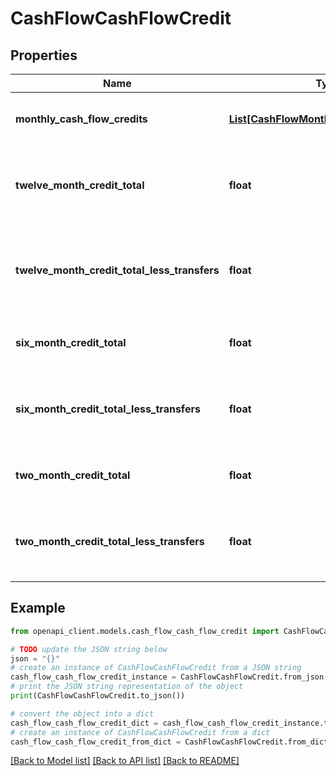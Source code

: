 # CashFlowCashFlowCredit


## Properties

Name | Type | Description | Notes
------------ | ------------- | ------------- | -------------
**monthly_cash_flow_credits** | [**List[CashFlowMonthlyCashFlowCredits]**](CashFlowMonthlyCashFlowCredits.md) | List of attributes for each month | 
**twelve_month_credit_total** | **float** | Sum of all credit transactions for each month by account | [optional] 
**twelve_month_credit_total_less_transfers** | **float** | Sum of all monthly credit transactions without transfers for the account | [optional] 
**six_month_credit_total** | **float** | Sum of six month credit transactions | [optional] 
**six_month_credit_total_less_transfers** | **float** | Sum of six month credit transactions without transfers | [optional] 
**two_month_credit_total** | **float** | Sum of two month credit transactions | [optional] 
**two_month_credit_total_less_transfers** | **float** | Sum of two month credit transactions without transfers | [optional] 

## Example

```python
from openapi_client.models.cash_flow_cash_flow_credit import CashFlowCashFlowCredit

# TODO update the JSON string below
json = "{}"
# create an instance of CashFlowCashFlowCredit from a JSON string
cash_flow_cash_flow_credit_instance = CashFlowCashFlowCredit.from_json(json)
# print the JSON string representation of the object
print(CashFlowCashFlowCredit.to_json())

# convert the object into a dict
cash_flow_cash_flow_credit_dict = cash_flow_cash_flow_credit_instance.to_dict()
# create an instance of CashFlowCashFlowCredit from a dict
cash_flow_cash_flow_credit_from_dict = CashFlowCashFlowCredit.from_dict(cash_flow_cash_flow_credit_dict)
```
[[Back to Model list]](../README.md#documentation-for-models) [[Back to API list]](../README.md#documentation-for-api-endpoints) [[Back to README]](../README.md)


